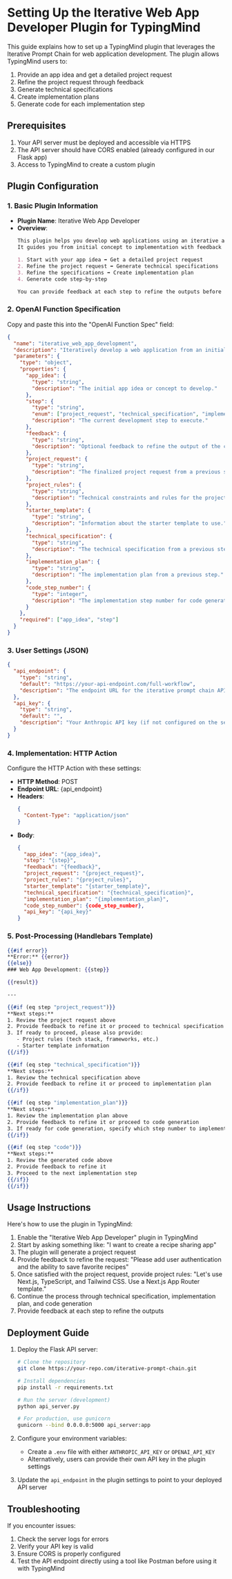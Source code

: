 # Setting Up the Iterative Web App Developer Plugin for TypingMind

This guide explains how to set up a TypingMind plugin that leverages the Iterative Prompt Chain for web application development. The plugin allows TypingMind users to:

1. Provide an app idea and get a detailed project request
2. Refine the project request through feedback
3. Generate technical specifications
4. Create implementation plans
5. Generate code for each implementation step

## Prerequisites

1. Your API server must be deployed and accessible via HTTPS
2. The API server should have CORS enabled (already configured in our Flask app)
3. Access to TypingMind to create a custom plugin

## Plugin Configuration

### 1. Basic Plugin Information

- **Plugin Name**: Iterative Web App Developer
- **Overview**: 
  ```markdown
  This plugin helps you develop web applications using an iterative approach. 
  It guides you from initial concept to implementation with feedback loops at each step:
  
  1. Start with your app idea ➡ Get a detailed project request
  2. Refine the project request ➡ Generate technical specifications
  3. Refine the specifications ➡ Create implementation plan
  4. Generate code step-by-step
  
  You can provide feedback at each step to refine the outputs before moving to the next stage.
  ```

### 2. OpenAI Function Specification

Copy and paste this into the "OpenAI Function Spec" field:

```json
{
  "name": "iterative_web_app_development",
  "description": "Iteratively develop a web application from an initial idea through planning to code generation, with feedback loops at each step.",
  "parameters": {
    "type": "object",
    "properties": {
      "app_idea": {
        "type": "string",
        "description": "The initial app idea or concept to develop."
      },
      "step": {
        "type": "string",
        "enum": ["project_request", "technical_specification", "implementation_plan", "code"],
        "description": "The current development step to execute."
      },
      "feedback": {
        "type": "string",
        "description": "Optional feedback to refine the output of the current step."
      },
      "project_request": {
        "type": "string",
        "description": "The finalized project request from a previous step."
      },
      "project_rules": {
        "type": "string",
        "description": "Technical constraints and rules for the project (tech stack, frameworks, etc.)."
      },
      "starter_template": {
        "type": "string",
        "description": "Information about the starter template to use."
      },
      "technical_specification": {
        "type": "string",
        "description": "The technical specification from a previous step."
      },
      "implementation_plan": {
        "type": "string",
        "description": "The implementation plan from a previous step."
      },
      "code_step_number": {
        "type": "integer",
        "description": "The implementation step number for code generation."
      }
    },
    "required": ["app_idea", "step"]
  }
}
```

### 3. User Settings (JSON)

```json
{
  "api_endpoint": {
    "type": "string",
    "default": "https://your-api-endpoint.com/full-workflow",
    "description": "The endpoint URL for the iterative prompt chain API"
  },
  "api_key": {
    "type": "string",
    "default": "",
    "description": "Your Anthropic API key (if not configured on the server)"
  }
}
```

### 4. Implementation: HTTP Action

Configure the HTTP Action with these settings:

- **HTTP Method**: POST
- **Endpoint URL**: {api_endpoint}
- **Headers**:
  ```json
  {
    "Content-Type": "application/json"
  }
  ```
- **Body**:
  ```json
  {
    "app_idea": "{app_idea}",
    "step": "{step}",
    "feedback": "{feedback}",
    "project_request": "{project_request}",
    "project_rules": "{project_rules}",
    "starter_template": "{starter_template}",
    "technical_specification": "{technical_specification}",
    "implementation_plan": "{implementation_plan}",
    "code_step_number": {code_step_number},
    "api_key": "{api_key}"
  }
  ```

### 5. Post-Processing (Handlebars Template)

```handlebars
{{#if error}}
**Error:** {{error}}
{{else}}
### Web App Development: {{step}}

{{result}}

---

{{#if (eq step "project_request")}}
**Next steps:** 
1. Review the project request above
2. Provide feedback to refine it or proceed to technical specification
3. If ready to proceed, please also provide:
   - Project rules (tech stack, frameworks, etc.)
   - Starter template information
{{/if}}

{{#if (eq step "technical_specification")}}
**Next steps:** 
1. Review the technical specification above
2. Provide feedback to refine it or proceed to implementation plan
{{/if}}

{{#if (eq step "implementation_plan")}}
**Next steps:** 
1. Review the implementation plan above
2. Provide feedback to refine it or proceed to code generation
3. If ready for code generation, specify which step number to implement
{{/if}}

{{#if (eq step "code")}}
**Next steps:** 
1. Review the generated code above
2. Provide feedback to refine it
3. Proceed to the next implementation step
{{/if}}
{{/if}}
```

## Usage Instructions

Here's how to use the plugin in TypingMind:

1. Enable the "Iterative Web App Developer" plugin in TypingMind
2. Start by asking something like: "I want to create a recipe sharing app"
3. The plugin will generate a project request
4. Provide feedback to refine the request:
   "Please add user authentication and the ability to save favorite recipes"
5. Once satisfied with the project request, provide project rules:
   "Let's use Next.js, TypeScript, and Tailwind CSS. Use a Next.js App Router template."
6. Continue the process through technical specification, implementation plan, and code generation
7. Provide feedback at each step to refine the outputs

## Deployment Guide

1. Deploy the Flask API server:
   ```bash
   # Clone the repository
   git clone https://your-repo.com/iterative-prompt-chain.git
   
   # Install dependencies
   pip install -r requirements.txt
   
   # Run the server (development)
   python api_server.py
   
   # For production, use gunicorn
   gunicorn --bind 0.0.0.0:5000 api_server:app
   ```

2. Configure your environment variables:
   - Create a `.env` file with either `ANTHROPIC_API_KEY` or `OPENAI_API_KEY`
   - Alternatively, users can provide their own API key in the plugin settings

3. Update the `api_endpoint` in the plugin settings to point to your deployed API server

## Troubleshooting

If you encounter issues:

1. Check the server logs for errors
2. Verify your API key is valid
3. Ensure CORS is properly configured
4. Test the API endpoint directly using a tool like Postman before using it with TypingMind 